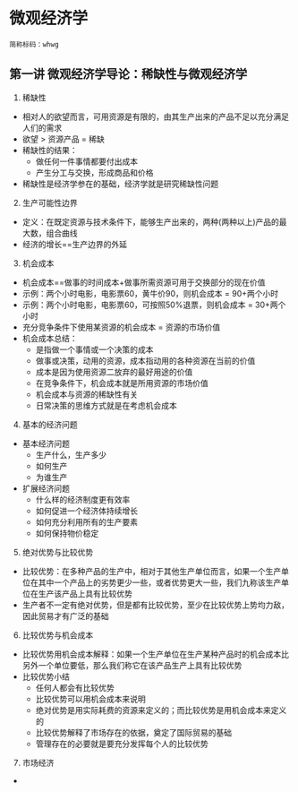 # 微观经济学
```
简称标码：whwg
```
## 第一讲 微观经济学导论：稀缺性与微观经济学
1. 稀缺性
* 相对人的欲望而言，可用资源是有限的，由其生产出来的产品不足以充分满足人们的需求
* 欲望 > 资源产品 = 稀缺
* 稀缺性的结果：
  * 做任何一件事情都要付出成本
  * 产生分工与交换，形成商品和价格
* 稀缺性是经济学参在的基础，经济学就是研究稀缺性问题
2. 生产可能性边界
* 定义：在既定资源与技术条件下，能够生产出来的，两种(两种以上)产品的最大数，组合曲线
* 经济的增长==生产边界的外延
3. 机会成本
* 机会成本==做事的时间成本+做事所需资源可用于交换部分的现在价值
* 示例：两个小时电影，电影票60，黄牛价90，则机会成本 = 90+两个小时
* 示例：两个小时电影，电影票60，可按照50%退票，则机会成本 = 30+两个小时
* 充分竞争条件下使用某资源的机会成本 = 资源的市场价值
* 机会成本总结：
  * 是指做一个事情或一个决策的成本
  * 做事或决策，动用的资源，成本指动用的各种资源在当前的价值
  * 成本是因为使用资源二放弃的最好用途的价值
  * 在竞争条件下，机会成本就是所用资源的市场价值
  * 机会成本与资源的稀缺性有关
  * 日常决策的思维方式就是在考虑机会成本
4. 基本的经济问题
* 基本经济问题
  * 生产什么，生产多少
  * 如何生产
  * 为谁生产
* 扩展经济问题
  * 什么样的经济制度更有效率
  * 如何促进一个经济体持续增长
  * 如何充分利用所有的生产要素
  * 如何保持物价稳定
5. 绝对优势与比较优势
* 比较优势：在多种产品的生产中，相对于其他生产单位而言，如果一个生产单位在其中一个产品上的劣势更少一些，或者优势更大一些，我们九称该生产单位在生产该产品上具有比较优势
* 生产者不一定有绝对优势，但是都有比较优势，至少在比较优势上势均力敌，因此贸易才有广泛的基础
6. 比较优势与机会成本
* 比较优势用机会成本解释：如果一个生产单位在生产某种产品时的机会成本比另外一个单位要低，那么我们称它在该产品生产上具有比较优势
* 比较优势小结
  * 任何人都会有比较优势
  * 比较优势可以用机会成本来说明
  * 绝对优势是用实际耗费的资源来定义的；而比较优势是用机会成本来定义的
  * 比较优势解释了市场存在的依据，奠定了国际贸易的基础
  * 管理存在的必要就是要充分发挥每个人的比较优势
7. 市场经济
* 
